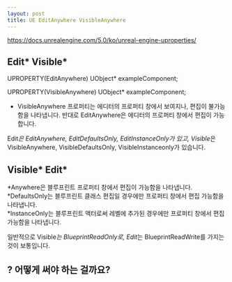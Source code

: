 ```yaml
---
layout: post
title: UE EditAnywhere VisibleAnywhere
---
```


https://docs.unrealengine.com/5.0/ko/unreal-engine-uproperties/

## Edit* Visible* ##

UPROPERTY(EditAnywhere)
UObject* exampleComponent;

UPROPERTY(VisibleAnywhere)
UObject* exampleComponent;

* VisibleAnywhere 프로퍼티는 에디터의 프로퍼티 창에서 보여지나, 편집이 불가능함을 나타냅니다. 반대로 EditAnywhere은 에디터의 프로퍼티 창에서 편집이 가능합니다.

Edit*은 EditAnywhere, EditDefaultsOnly, EditInstanceOnly가 있고,
Visible*은 VisibleAnywhere, VisibleDefaultsOnly, VisibleInstanceonly가 있습니다.

## Visible* Edit* ##

*Anywhere은 블루프린트 프로퍼티 창에서 편집이 가능함을 나타냅니다.   
*DefaultsOnly는 블루프린트 클래스 편집일 경우에만 프로퍼티 창에서 편집 가능함을 나타냅니다.   
*InstanceOnly는 블루프린트 액터로써 레벨에 추가된 경우에만 프로퍼티 창에서 편집 가능함을 나타냅니다.   

일반적으로 Visible*는 BlueprintReadOnly로,
Edit*는 BlueprintReadWrite를 가지는 것이 보통입니다.


## ? 어떻게 써야 하는 걸까요? ##